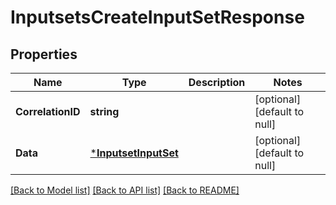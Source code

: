 # InputsetsCreateInputSetResponse

## Properties
Name | Type | Description | Notes
------------ | ------------- | ------------- | -------------
**CorrelationID** | **string** |  | [optional] [default to null]
**Data** | [***InputsetInputSet**](inputset.InputSet.md) |  | [optional] [default to null]

[[Back to Model list]](../README.md#documentation-for-models) [[Back to API list]](../README.md#documentation-for-api-endpoints) [[Back to README]](../README.md)

